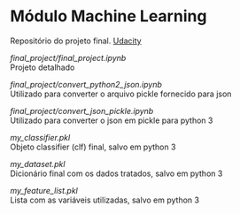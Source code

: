 # Módulo Machine Learning 

Repositório do projeto final.
[Udacity](https://www.udacity.com)

*final_project/final_project.ipynb*\
Projeto detalhado

*final_project/convert_python2_json.ipynb*\
Utilizado para converter o arquivo pickle fornecido para json

*final_project/convert_json_pickle.ipynb*\
Utilizado para converter o json em pickle para python 3

*my_classifier.pkl*\
Objeto classifier (clf) final, salvo em python 3

*my_dataset.pkl*\
Dicionário final com os dados tratados, salvo em python 3

*my_feature_list.pkl*\
Lista com as variáveis utilizadas, salvo em python 3


